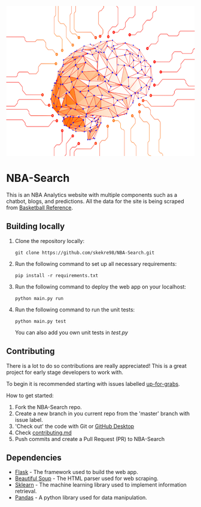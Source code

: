 <p align="center">
     <img src="/static/img/AI-Orange.png" width="600" height="400">
</p> 

# NBA-Search

This is an NBA Analytics website with multiple components such as a chatbot, blogs, and predictions. All the data for the site is being scraped from [Basketball Reference](https://www.basketball-reference.com).

## Building locally

1. Clone the repository locally:
   ```
   git clone https://github.com/skekre98/NBA-Search.git
   ```

2. Run the following command to set up all necessary requirements:
   ```
   pip install -r requirements.txt
   ```

3. Run the following command to deploy the web app on your localhost:
   ```
   python main.py run
   ```

4. Run the following command to run the unit tests:
   ```
   python main.py test
   ```
   You can also add you own unit tests in *test.py*

## Contributing

There is a lot to do so contributions are really appreciated! This is a great project for early stage developers to work with.

To begin it is recommended starting with issues labelled [up-for-grabs](https://github.com/skekre98/NBA-Search/issues?q=is%3Aopen+is%3Aissue+label%3Aup-for-grabs).


How to get started:

1. Fork the NBA-Search repo.
2. Create a new branch in you current repo from the 'master' branch with issue label.
3. 'Check out' the code with Git or [GitHub Desktop](https://desktop.github.com/)
4. Check [contributing.md](CONTRIBUTING.md)
5. Push commits and create a Pull Request (PR) to NBA-Search

## Dependencies
* [Flask](https://flask.palletsprojects.com/en/1.1.x/) - The framework used to build the web app.
* [Beautiful Soup](https://www.crummy.com/software/BeautifulSoup/bs4/doc/) - The HTML parser used for web scraping.
* [Sklearn](https://scikit-learn.org/stable/) - The machine learning library used to implement information retrieval.
* [Pandas](https://pandas.pydata.org/docs/) - A python library used for data manipulation.